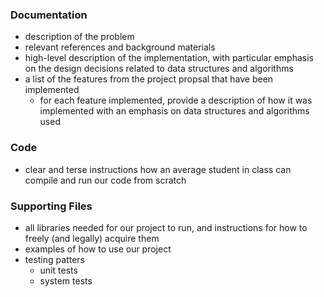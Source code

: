 ### Documentation
* description of the problem
* relevant references and background materials
* high-level description of the implementation, with particular emphasis on the design decisions related to data structures and algorithms
* a list of the features from the project propsal that have been implemented
  * for each feature implemented, provide a description of how it was implemented with an emphasis on data structures and algorithms used

### Code
* clear and terse instructions how an average student in class can compile and run our code from scratch

### Supporting Files	
* all libraries needed for our project to run, and instructions for how to freely (and legally) acquire them
* examples of how to use our project
* testing patters
  * unit tests
  * system tests
